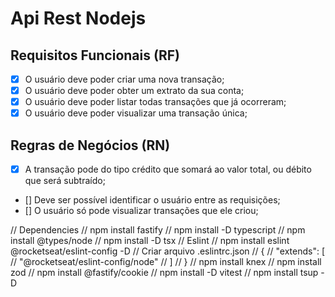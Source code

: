 # Api Rest Nodejs

## Requisitos Funcionais (RF)
- [x] O usuário deve poder criar uma nova transação;
- [x] O usuário deve poder obter um extrato da sua conta;
- [x] O usuário deve poder listar todas transações que já ocorreram;
- [x] O usuário deve poder visualizar uma transação única;

## Regras de Negócios (RN)
- [x] A transação pode do tipo crédito que somará ao valor total, ou débito que será subtraído;
- [] Deve ser possível identificar o usuário entre as requisições;
- [] O usuário só pode visualizar transações que ele criou;


// Dependencies
// npm install fastify
// npm install -D typescript
// npm install @types/node
// npm install -D tsx
// Eslint
// npm install eslint @rocketseat/eslint-config -D
// Criar arquivo .eslintrc.json
// {
//  "extends": [
//      "@rocketseat/eslint-config/node"
//  ]
//  }
// npm install knex
// npm install zod
// npm install @fastify/cookie
// npm install -D vitest
// npm install tsup -D


